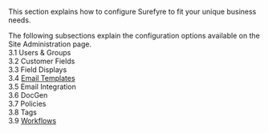 This section explains how to configure Surefyre to fit your unique business needs.

The following subsections explain the configuration options available on the Site Administration page.  
3.1 Users & Groups  
3.2 Customer Fields  
3.3 Field Displays  
3.4 [Email Templates](https://github.com/surefyresystems/Surefyre-Systems/wiki/Email-Templates)  
3.5 Email Integration  
3.6 DocGen  
3.7 Policies  
3.8 Tags  
3.9 [Workflows](https://github.com/surefyresystems/Surefyre-Systems/wiki/Workflows) 